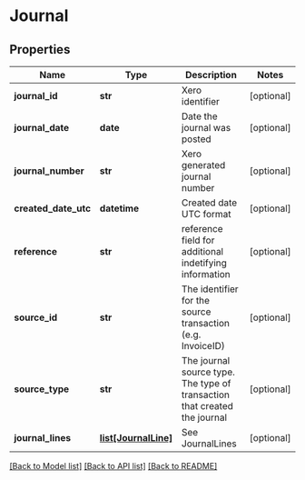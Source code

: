 # Journal

## Properties
Name | Type | Description | Notes
------------ | ------------- | ------------- | -------------
**journal_id** | **str** | Xero identifier | [optional] 
**journal_date** | **date** | Date the journal was posted | [optional] 
**journal_number** | **str** | Xero generated journal number | [optional] 
**created_date_utc** | **datetime** | Created date UTC format | [optional] 
**reference** | **str** | reference field for additional indetifying information | [optional] 
**source_id** | **str** | The identifier for the source transaction (e.g. InvoiceID) | [optional] 
**source_type** | **str** | The journal source type. The type of transaction that created the journal | [optional] 
**journal_lines** | [**list[JournalLine]**](JournalLine.md) | See JournalLines | [optional] 

[[Back to Model list]](../README.md#documentation-for-models) [[Back to API list]](../README.md#documentation-for-api-endpoints) [[Back to README]](../README.md)


